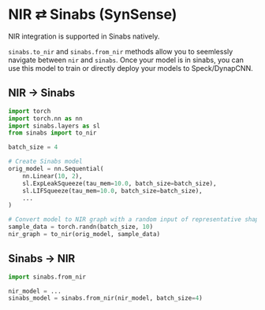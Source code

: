 # NIR ⇄ Sinabs (SynSense)

NIR integration is supported in Sinabs natively.

`sinabs.to_nir` and `sinabs.from_nir` methods allow you to seemlessly navigate between `nir` and `sinabs`. Once your model is in sinabs, you can use this model to train or directly deploy your models to Speck/DynapCNN. 

## NIR → Sinabs

```python
import torch
import torch.nn as nn
import sinabs.layers as sl
from sinabs import to_nir

batch_size = 4

# Create Sinabs model
orig_model = nn.Sequential(
    nn.Linear(10, 2),
    sl.ExpLeakSqueeze(tau_mem=10.0, batch_size=batch_size),
    sl.LIFSqueeze(tau_mem=10.0, batch_size=batch_size),
    ...
)

# Convert model to NIR graph with a random input of representative shape
sample_data = torch.randn(batch_size, 10)
nir_graph = to_nir(orig_model, sample_data)
```

## Sinabs → NIR
```python
import sinabs.from_nir

nir_model = ...
sinabs_model = sinabs.from_nir(nir_model, batch_size=4)
```